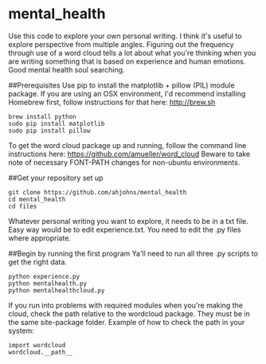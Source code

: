 # mental_health
Use this code to explore your own personal writing. I think it's useful to explore perspective from multiple angles. Figuring out the frequency through use of a word cloud tells a lot about what you're thinking when you are writing something that is based on experience and human emotions. Good mental health soul searching.

##Prerequisites
Use pip to install the matplotlib + pillow (PIL) module package.
If you are using an OSX environment, I'd recommend installing Homebrew first, follow instructions for that here: http://brew.sh
```
brew install python
sudo pip install matplotlib
sudo pip install pillow
```
To get the word cloud package up and running, follow the command line instructions here: https://github.com/amueller/word_cloud
Beware to take note of necessary FONT-PATH changes for non-ubuntu environments.

##Get your repository set up
```
git clone https://github.com/ahjohns/mental_health
cd mental_health
cd files
```
Whatever personal writing you want to explore, it needs to be in a txt file. Easy way would be to edit experience.txt. You need to edit the .py files where appropriate.

##Begin by running the first program
Ya'll need to run all three .py scripts to get the right data.

```
python experience.py
python mentalhealth.py
python mentalhealthcloud.py
```

If you run into problems with required modules when you're making the cloud, check the path relative to the wordcloud package. They must be in the same site-package folder. Example of how to check the path in your system:
```
import wordcloud
wordcloud.__path__
```
